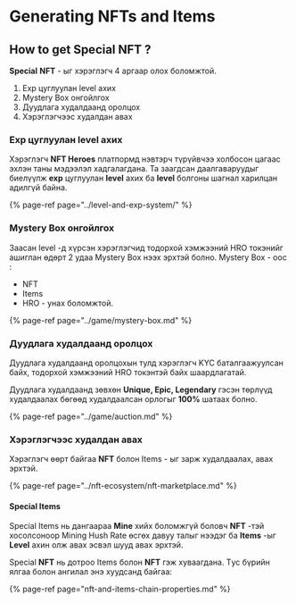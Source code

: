 # Generating NFTs and Items

## How to get Special NFT ?

**Special** **NFT** - ыг хэрэглэгч 4 аргаар олох боломжтой. 

1. Exp цуглуулан level ахих
2. Mystery Box онгойлгох
3. Дуудлага худалдаанд оролцох
4. Хэрэглэгчээс худалдан авах

### Exp цуглуулан level ахих

Хэрэглэгч **NFT Heroes** платпормд нэвтэрч түрүйвчээ холбосон цагаас эхлэн таны мэдээлэл хадгалагдана. Та заагдсан даалгаваруудыг биелүүлж **exp** цуглуулан **level** ахих ба **level** болгоны шагнал харилцан адилгүй байна.

{% page-ref page="../level-and-exp-system/" %}

### Mystery Box онгойлгох

Заасан level -д хүрсэн хэрэглэгчид тодорхой хэмжээний HRO токэнийг ашиглан өдөрт 2 удаа Mystery Box нээх эрхтэй болно. Mystery Box - оос :

* NFT 
* Items
* HRO  - унах боломжтой.

{% page-ref page="../game/mystery-box.md" %}

### Дуудлага худалдаанд оролцох

Дуудлага худалдаанд оролцохын тулд хэрэглэгч KYC баталгаажуулсан байх, тодорхой хэмжээний HRO токэнтэй байх шаардлагатай.

Дуудлага худалдаанд зөвхөн **Unique, Epic, Legendary** гэсэн төрлүүд худалдаалах бөгөөд худалдаалсан орлогыг **100%** шатаах болно.

{% page-ref page="../game/auction.md" %}

### Хэрэглэгчээс худалдан авах

Хэрэглэгч өөрт байгаа **NFT** болон Items - ыг зарж худалдаалах, авах эрхтэй. 

{% page-ref page="../nft-ecosystem/nft-marketplace.md" %}

#### Special Items

Special Items нь дангаараа **Mine** хийх боломжгүй боловч **NFT** -тэй хосолсоноор Mining Hush Rate өсгөх давуу талыг нээдэг ба **Items** -ыг **Level** ахин олж авах эсвэл шууд авах эрхтэй.

Special **NFT** нь дотроо Items болон **NFT** гэж хуваагдана. Tус бүрийн ялгаа болон ангилал энэ хуудсанд байгаа: 

{% page-ref page="nft-and-items-chain-properties.md" %}

